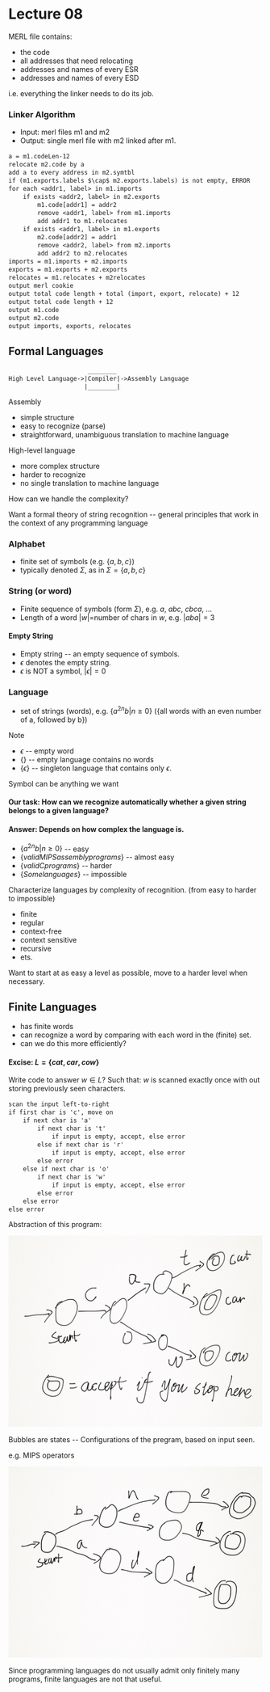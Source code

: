 # Lecture 08

MERL file contains:

* the code
* all addresses that need relocating
* addresses and names of every ESR
* addresses and names of every ESD

i.e. everything the linker needs to do its job.

### Linker Algorithm

* Input: merl files m1 and m2
* Output: single merl file with m2 linked after m1.

```
a = m1.codeLen-12
relocate m2.code by a
add a to every address in m2.symtbl
if (m1.exports.labels $\cap$ m2.exports.labels) is not empty, ERROR
for each <addr1, label> in m1.imports
	if exists <addr2, label> in m2.exports
		m1.code[addr1] = addr2
		remove <addr1, label> from m1.imports
		add addr1 to m1.relocates
	if exists <addr1, label> in m1.exports
		m2.code[addr2] = addr1
		remove <addr2, label> from m2.imports
		add addr2 to m2.relocates
imports = m1.imports + m2.imports
exports = m1.exports + m2.exports
relocates = m1.relocates + m2relocates
output merl cookie
output total code length + total (import, export, relocate) + 12
output total code length + 12
output m1.code
output m2.code
output imports, exports, relocates
```

## Formal Languages

```
                      ________
High Level Language->|Compiler|->Assembly Language
                     |________|
```

Assembly

* simple structure
* easy to recognize (parse)
* straightforward, unambiguous translation to machine language

High-level language

* more complex structure
* harder to recognize
* no single translation to machine language

How can we handle the complexity?

Want a formal theory of string recognition -- general principles that work in the context of any programming language

### Alphabet

* finite set of symbols (e.g. $\{a, b, c\}$)
* typically denoted $\Sigma$, as in $\Sigma=\{a, b, c\}$

### String (or word)

* Finite sequence of symbols (form $\Sigma$), e.g. $a$, $abc$, $cbca$, ...
* Length of a word $|w|$=number of chars in $w$, e.g. $|aba|=3$

#### Empty String

* Empty string -- an empty sequence of symbols. 
* $\epsilon$ denotes the empty string. 
* $\epsilon$ is NOT a symbol, $|\epsilon|=0$

### Language
* set of strings (words), e.g. $\{a^{2n}b | n\geq 0\}$ ({all words with an even number of a, followed by b})

Note

* $\epsilon$ -- empty word
* $\{\}$ -- empty language contains no words
* $\{\epsilon\}$ -- singleton language that contains only $\epsilon$.

Symbol can be anything we want

#### Our task: How can we recognize automatically whether a given string belongs to a given language?

#### Answer: Depends on how complex the language is.

* $\{a^{2n}b | n\geq 0\}$ -- easy
* $\{valid MIPS assembly programs\}$ -- almost easy
* $\{valid C programs\}$ -- harder
* $\{Some languages\}$ -- impossible

Characterize languages by complexity of recognition. (from easy to harder to impossible)

* finite 
* regular
* context-free
* context sensitive
* recursive
* ets.

Want to start at as easy a level as possible, move to a harder level when necessary.

## Finite Languages

* has finite words
* can recognize a word by comparing with each word in the (finite) set.
* can we do this more efficiently?

#### Excise: $L=\{cat, car, cow\}$
Write code to answer $w\in L$? Such that: $w$ is scanned exactly once with out storing previously seen characters.

```
scan the input left-to-right
if first char is 'c', move on
	if next char is 'a'
		if next char is 't'
			if input is empty, accept, else error
		else if next char is 'r'
			if input is empty, accept, else error
		else error
	else if next char is 'o'
		if next char is 'w'
			if input is empty, accept, else error
		else error
	else error
else error
```

Abstraction of this program:

![08-01](/pic/08-01.png)

Bubbles are states -- Configurations of the pregram, based on input seen.

e.g. MIPS operators

![08-02](/pic/08-02.png)

Since programming languages do not usually admit only finitely many programs, 
finite languages are not that useful.
